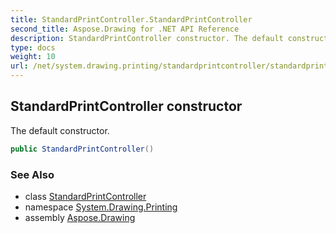 ```yaml
---
title: StandardPrintController.StandardPrintController
second_title: Aspose.Drawing for .NET API Reference
description: StandardPrintController constructor. The default constructor
type: docs
weight: 10
url: /net/system.drawing.printing/standardprintcontroller/standardprintcontroller/
---
```

## StandardPrintController constructor

The default constructor.

```csharp
public StandardPrintController()
```

### See Also

* class [StandardPrintController](../)
* namespace [System.Drawing.Printing](../../standardprintcontroller/)
* assembly [Aspose.Drawing](../../../)


